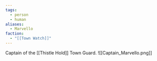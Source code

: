```yaml
---
tags:
  - person
  - human
aliases:
  - Marvello
faction:
  - "[[Town Watch]]"
---
```


Captain of the [[Thistle Hold]] Town Guard.
![[Captain_Marvello.png]]